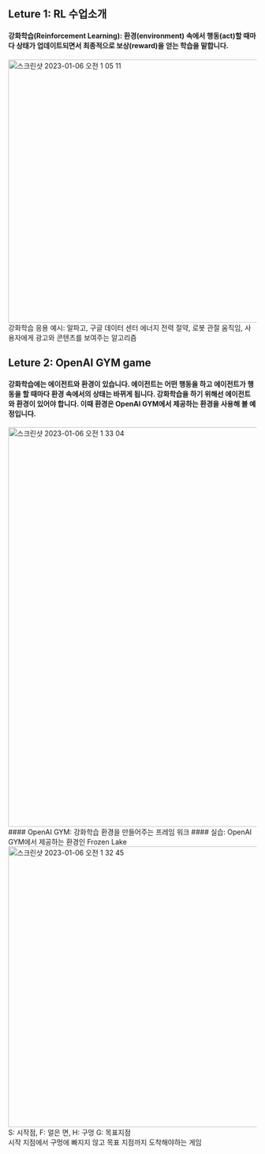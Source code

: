## Leture 1: RL 수업소개
#### 강화학습(Reinforcement Learning): 환경(environment) 속에서 행동(act)할 때마다 상태가 업데이트되면서 최종적으로 보상(reward)을 얻는 학습을 말합니다.
<img width="533" alt="스크린샷 2023-01-06 오전 1 05 11" src="https://user-images.githubusercontent.com/121830114/210825981-cafab67a-9262-45a2-b518-976930e26b65.png"> 
강화학습 응용 예시: 알파고, 구글 데이터 센터 에너지 전력 절약, 로봇 관절 움직임, 사용자에게 광고와 콘텐츠를 보여주는 알고리즘

## Leture 2: OpenAI GYM game
#### 강화학습에는 에이전트와 환경이 있습니다. 에이전트는 어떤 행동을 하고 에이전트가 행동을 할 때마다 환경 속에서의 상태는 바뀌게 됩니다. 강화학습을 하기 위해선 에이전트와 환경이 있어야 합니다. 이때 환경은 OpenAI GYM에서 제공하는 환경을 사용해 볼 예정입니다.
<img width="810" alt="스크린샷 2023-01-06 오전 1 33 04" src="https://user-images.githubusercontent.com/121830114/210832468-6e8d3ed9-4310-497c-b30e-f7907b07a04b.png">
#### OpenAI GYM: 강화학습 환경을 만들어주는 프레임 워크
#### 실습: OpenAI GYM에서 제공하는 환경인 Frozen Lake
<img width="569" alt="스크린샷 2023-01-06 오전 1 32 45" src="https://user-images.githubusercontent.com/121830114/210833289-120352dd-dd42-4d20-b35c-619b25648afd.png">
S: 시작점, F: 얼은 면, H: 구멍 G: 목표지점</br>시작 지점에서 구멍에 빠지지 않고 목표 지점까지 도착해야하는 게임

